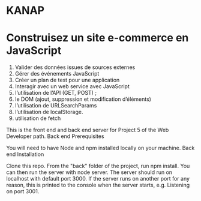 
# KANAP # 

# Construisez un site e-commerce en JavaScript

1. Valider des données issues de sources externes
2. Gérer des événements JavaScript
3. Créer un plan de test pour une application
4. Interagir avec un web service avec JavaScript
5. l’utilisation de l’API (GET, POST) ;
6. le DOM (ajout, suppression et modification d’éléments) 
7. l’utilisation de URLSearchParams 
8. l’utilisation de localStorage.
9. utilisation de fetch

This is the front end and back end server for Project 5 of the Web Developer path.
Back end Prerequisites

You will need to have Node and npm installed locally on your machine.
Back end Installation

Clone this repo. From the "back" folder of the project, run npm install. You can then run the server with node server. The server should run on localhost with default port 3000. If the server runs on another port for any reason, this is printed to the console when the server starts, e.g. Listening on port 3001.

